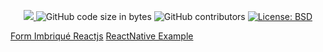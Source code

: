 <p align="center">
  <a href="https://github.com/antonio-nirina/train/commits/master">
    <img src="https://img.shields.io/github/last-commit/antonio-nirina/train.svg" target="_blank" />
  </a>
  <img alt="GitHub code size in bytes" src="https://img.shields.io/github/languages/code-size/antonio-nirina/train">
  <img alt="GitHub contributors" src="https://img.shields.io/github/contributors/antonio-nirina/train">
  <a href="https://github.com/antonio-nirina/train/blob/master/LICENSE">
    <img alt="License: BSD" src="https://img.shields.io/badge/license-BSD-green.svg" target="_blank" />
  </a>

[Form Imbriqué Reactjs](https://stackblitz.com/edit/react-wbxneh?file=index.js)
[ReactNative Example](https://www.reactnativebyexample.com/)


